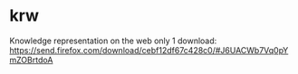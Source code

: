 # krw
Knowledge representation on the web
only 1 download: https://send.firefox.com/download/cebf12df67c428c0/#J6UACWb7Vq0pYmZOBrtdoA
